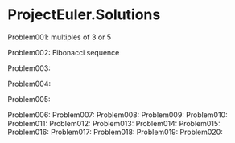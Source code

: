 # ProjectEuler.Solutions

Problem001: multiples of 3 or 5

Problem002: Fibonacci sequence

Problem003:

Problem004:

Problem005:

Problem006:
Problem007:
Problem008:
Problem009:
Problem010:
Problem011:
Problem012:
Problem013:
Problem014:
Problem015:
Problem016:
Problem017:
Problem018:
Problem019:
Problem020:

